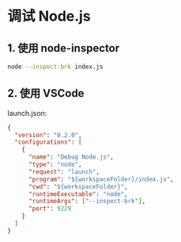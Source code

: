 # 调试 Node.js

## 1. 使用 node-inspector

```bash
node --inspect-brk index.js
```

## 2. 使用 VSCode

launch.json:

```json
{
  "version": "0.2.0",
  "configurations": [
    {
      "name": "Debug Node.js",
      "type": "node",
      "request": "launch",
      "program": "${workspaceFolder}/index.js",
      "cwd": "${workspaceFolder}",
      "runtimeExecutable": "node",
      "runtimeArgs": ["--inspect-brk"],
      "port": 9229
    }
  ]
}
```
